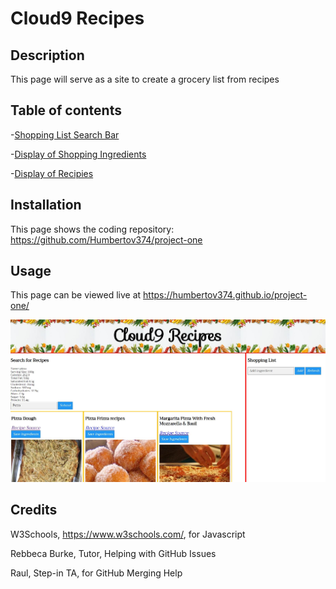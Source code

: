 # Cloud9 Recipes

## Description

This page will serve as a site to create a grocery list from recipes

## Table of contents

-[Shopping List Search Bar](#shopping-list)

-[Display of Shopping Ingredients](#shoppingList)

-[Display of Recipies](#savedMeals)


## Installation

This page shows the coding repository: https://github.com/Humbertov374/project-one


## Usage

This page can be viewed live at https://humbertov374.github.io/project-one/

![screenshot of content](./assets/Cloud9Recipe.JPG "This is a screenshot of the content") 


## Credits

W3Schools, https://www.w3schools.com/, for Javascript

Rebbeca Burke, Tutor, Helping with GitHub Issues

Raul, Step-in TA, for GitHub Merging Help

                       
